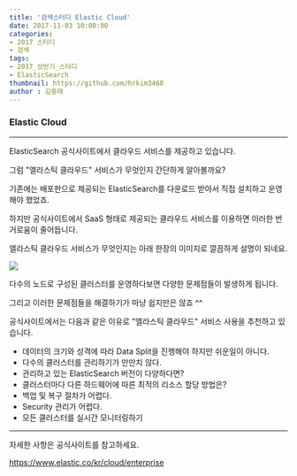 ```yaml
---
title: '검색스터디 Elastic Cloud'
date: 2017-11-03 10:00:00
categories:
- 2017 스터디
- 검색
tags:
- 2017_상반기_스터디
- ElasticSearch
thumbnail: https://github.com/hrkim3468
author : 김흥래
---
```



### Elastic Cloud

---


ElasticSearch 공식사이트에서 클라우드 서비스를 제공하고 있습니다.

그럼 "엘라스틱 클라우드" 서비스가 무엇인지 간단하게 알아볼까요?


기존에는 배포판으로 제공되는 ElasticSearch를 다운로드 받아서 직접 설치하고 운영해야 했었죠.

하지만 공식사이트에서 SaaS 형태로 제공되는 클라우드 서비스를 이용하면 이러한 번거로움이 줄어듭니다.


엘라스틱 클라우드 서비스가 무엇인지는 아래 한장의 이미지로 깔끔하게 설명이 되네요.

![](http://tech.javacafe.io/img/blog/hrkim3.png)



다수의 노드로 구성된 클러스터를 운영하다보면 다양한 문제점들이 발생하게 됩니다.

그리고 이러한 문제점들을 해결하기가 마냥 쉽지만은 않죠 ^^

공식사이트에서는 다음과 같은 이유로 "엘라스틱 클라우드" 서비스 사용을 추천하고 있습니다.

- 데이터의 크기와 성격에 따라 Data Split을 진행해야 하지만 쉬운일이 아니다.
- 다수의 클러스터를 관리하기가 만만치 않다.
- 관리하고 있는 ElasticSearch 버전이 다양하다면?
- 클러스터마다 다른 하드웨어에 따른 최적의 리소스 할당 방법은? 
- 백업 및 복구 절차가 어렵다.
- Security 관리가 어렵다.
- 모든 클러스터를 실시간 모니터링하기  

---

자세한 사항은 공식사이트를 참고하세요.

https://www.elastic.co/kr/cloud/enterprise





